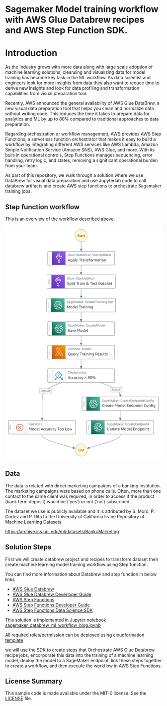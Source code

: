 
# Sagemaker Model training workflow with AWS Glue Databrew recipes and AWS Step Function SDK.

# Introduction

As the Industry grows with more data along with large scale adoption of machine learning solutions, cleansing and visualizing data for model training has become key task in the ML workflow. As data scientist and engineers look for more insights from data they also want to reduce time to derive new insights and look for data profiling and transformation capabilities from visual preparation tool.

Recently, AWS announced the general availability of AWS Glue DataBrew, a new visual data preparation tool that helps you clean and normalize data without writing code. This reduces the time it takes to prepare data for analytics and ML by up to 80% compared to traditional approaches to data preparation.

Regarding orchestration or workflow management, AWS provides AWS Step Functions, a serverless function orchestrator that makes it easy to build a workflow by integrating different AWS services like AWS Lambda, Amazon Simple Notification Service (Amazon SNS), AWS Glue, and more. With its built-in operational controls, Step Functions manages sequencing, error handling, retry logic, and states, removing a significant operational burden from your team.

As part of this repository, we walk through a solution where we use DataBrew for visual data preparation and use Jupyterlab code to call databrew artifacts and create AWS step functions to orchestrate Sagemaker training jobs.

## Step function workflow
This is an overview of the workflow described above: 

![step_function_workflow](img/step_function_workflow.png)


## Data
The data is related with direct marketing campaigns of a banking institution. The marketing campaigns were based on phone calls. Often, more than one contact to the same client was required, in order to access if the product (bank term deposit) would be ('yes') or not ('no') subscribed.

The dataset we use is publicly available and It is attributed by S. Moro, P. Cortez and P. Rita to the University of California Irvine Repository of Machine Learning Datasets. 

https://archive.ics.uci.edu/ml/datasets/Bank+Marketing

## Solution Steps

First we will create databrew project and recipes to transform dataset then create machine learning model training workflow using Step function. 

You can find more information about Databrew and step function in below links


* [AWS Glue Databrew](https://aws.amazon.com/glue/features/databrew/)
* [AWS Glue Databrew Deverloper Guide](https://docs.aws.amazon.com/databrew/latest/dg/what-is.html)
* [AWS Step Functions](https://aws.amazon.com/step-functions/)
* [AWS Step Functions Developer Guide](https://docs.aws.amazon.com/step-functions/latest/dg/welcome.html)
* [AWS Step Functions Data Science SDK](https://aws-step-functions-data-science-sdk.readthedocs.io)
​

This solution is implemented in Jupyter notebook [sagemaker_databrew_ml_workflow_blog.ipynb](notebooks/sagemaker_databrew_ml_workflow_blog.ipynb)

All required roles/permission can be deployed using cloudformation [template](cloudformation/step-function-execution-role.yaml)

we will use the SDK to create steps that Orchestrate AWS Glue Databrew recipe jobs, encorporate this data into the training of a machine learning model, deploy the model to a SageMaker endpoint, link these steps together to create a workflow, and then execute the workflow in AWS Step Functions.

 
## License Summary

This sample code is made available under the MIT-0 license. See the [LICENSE](LICENSE) file.
